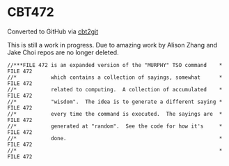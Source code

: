 # CBT472
Converted to GitHub via [cbt2git](https://github.com/wizardofzos/cbt2git)

This is still a work in progress. 
Due to amazing work by Alison Zhang and Jake Choi repos are no longer deleted.

```
//***FILE 472 is an expanded version of the "MURPHY" TSO command    *   FILE 472
//*           which contains a collection of sayings, somewhat      *   FILE 472
//*           related to computing.  A collection of accumulated    *   FILE 472
//*           "wisdom".  The idea is to generate a different saying *   FILE 472
//*           every time the command is executed.  The sayings are  *   FILE 472
//*           generated at "random".  See the code for how it's     *   FILE 472
//*           done.                                                 *   FILE 472
//*                                                                 *   FILE 472
```
